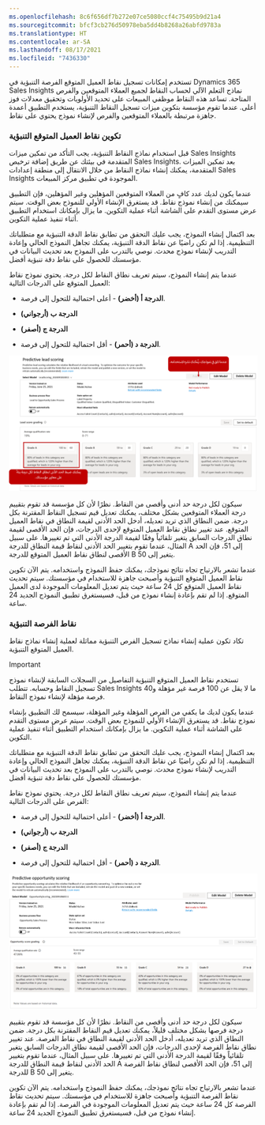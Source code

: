 ```yaml
---
ms.openlocfilehash: 8c6f656df7b272e07ce5080ccf4c75495b9d21a4
ms.sourcegitcommit: bfcf3cb276d50978eba5dd4b8268a26abfd9783a
ms.translationtype: HT
ms.contentlocale: ar-SA
ms.lasthandoff: 08/17/2021
ms.locfileid: "7436330"
---
```

تستخدم إمكانات تسجيل نقاط العميل المتوقع الفرصة التنبؤية في Dynamics 365 Sales Insights نماذج التعلم الآلي لحساب النقاط لجميع العملاء المتوقعين والفرص المتاحة. تساعد هذه النقاط موظفي المبيعات على تحديد الأولويات وتحقيق معدلات فوز أعلى. عندما تقوم مؤسسة بتكوين ميزات تسجيل النقاط التنبؤية، يستخدم التطبيق أعمدة جاهزة مرتبطة بالعملاء المتوقعين والفرص لإنشاء نموذج يحتوي على نقاط.

### <a name="configure-predictive-lead-scoring"></a>تكوين نقاط العميل المتوقع التنبؤية 

قبل استخدام نماذج النقاط التنبؤية، يجب التأكد من تمكين ميزات Sales Insights المتقدمة في بيئتك عن طريق إضافة ترخيص Sales Insights. بعد تمكين الميزات المتقدمة، يمكنك إنشاء نماذج النقاط من خلال الانتقال إلى منطقة إعدادات Sales Insights الموجودة في تطبيق مركز المبيعات.  

عندما يكون لديك عدد كافٍ من العملاء المتوقعين المؤهلين وغير المؤهلين، فإن التطبيق سيمكنك من إنشاء نموذج نقاط. قد يستغرق الإنشاء الأولي للنموذج بعض الوقت. سيتم عرض مستوى التقدم على الشاشة أثناء عملية التكوين. ما يزال بإمكانك استخدام التطبيق أثناء تنفيذ عملية التكوين.

بعد اكتمال إنشاء النموذج، يجب عليك التحقق من تطابق نقاط الدقة التنبؤية مع متطلباتك التنظيمية. إذا لم تكن راضيًا عن نقاط الدقة التنبؤية، يمكنك تجاهل النموذج الحالي وإعادة التدريب لإنشاء نموذج محدث. نوصي بالتدرب على النموذج بعد تحديث البيانات في مؤسستك للحصول على نقاط دقة تنبؤية أفضل.

عندما يتم إنشاء النموذج، سيتم تعريف نطاق النقاط لكل درجة. يحتوي نموذج نقاط العميل المتوقع على الدرجات التالية:

-   **الدرجة أ (أخضر)** - أعلى احتمالية للتحول إلى فرصة.

-   **الدرجة ب (أرجواني)**

-   **الدرجة ج (أصفر)**

-   **الدرجة د (أحمر)** - أقل احتمالية للتحول إلى فرصة.

![نقاط العميل المتوقع التنبؤية مع سهم يشير إلى زر "النشر". عندما تثق في نموذجك، يُمكنك نشره من أجل استخدامه. ضمن تقدير نقاط العميل المتوقع، يمكنك ضبط الحد الأدنى لنطاق الدرجات لكل درجة بناءً على معايير مؤسستك.](../media/csi-6-01.png)

سيكون لكل درجة حد أدنى وأقصى من النقاط. نظرًا لأن كل مؤسسة قد تقوم بتقييم درجة العملاء المتوقعين بشكل مختلف، يمكنك تعديل قيم تسجيل النقاط المقترنة بكل درجة.
ضمن النطاق الذي تريد تعديله، أدخل الحد الأدنى لقيمة النطاق في نقاط العميل المتوقع. عند تغيير نطاق نقاط العميل المتوقع لإحدى الدرجات، فإن الحد الأقصى لقيمة نطاق الدرجات السابق يتغير تلقائياً وفقًا لقيمة الدرجة الأدنى التي تم تغييرها. على سبيل المثال، عندما تقوم بتغيير الحد الأدنى لنقاط قيمة النطاق للدرجة A إلى 51، فإن الحد الأقصى لنطاق نقاط العميل المتوقع للدرجة B يتغير إلى 50.

عندما تشعر بالارتياح تجاه نتائج نموذجك، يمكنك حفظ النموذج واستخدامه. يتم الآن تكوين نقاط العميل المتوقع التنبؤية وأصبحت جاهزة للاستخدام في مؤسستك. سيتم تحديث نقاط العميل المتوقع كل 24 ساعة حيث يتم تعديل المعلومات الموجودة لدى العميل المتوقع. إذا لم تقم بإعادة إنشاء نموذج من قبل، فسيستغرق تطبيق النموذج الجديد 24 ساعة.

### <a name="predictive-opportunity-scoring"></a>نقاط الفرصة التنبؤية

تكاد تكون عملية إنشاء نماذج تسجيل الفرص التنبؤية مماثلة لعملية إنشاء نماذج نقاط العميل المتوقع التنبؤية.

> [!IMPORTANT]
> تستخدم نقاط العميل المتوقع التنبؤية التفاصيل من السجلات السابقة لإنشاء نموذج تسجيل النقاط وحسابه. تتطلب Sales Insights ما لا يقل عن 100 فرصة غير مؤهلة و40 فرصة مؤهلة لإنشاء نموذج النقاط.

عندما يكون لديك ما يكفي من الفرص المؤهلة وغير المؤهلة، سيسمح لك التطبيق بإنشاء نموذج نقاط. قد يستغرق الإنشاء الأولي للنموذج بعض الوقت. سيتم عرض مستوى التقدم على الشاشة أثناء عملية التكوين. ما يزال بإمكانك استخدام التطبيق أثناء تنفيذ عملية التكوين.

بعد اكتمال إنشاء النموذج، يجب عليك التحقق من تطابق نقاط الدقة التنبؤية مع متطلباتك التنظيمية. إذا لم تكن راضيًا عن نقاط الدقة التنبؤية، يمكنك تجاهل النموذج الحالي وإعادة التدريب لإنشاء نموذج محدث. نوصي بالتدرب على النموذج بعد تحديث البيانات في مؤسستك للحصول على نقاط دقة تنبؤية أفضل.

عندما يتم إنشاء النموذج، سيتم تعريف نطاق النقاط لكل درجة. يحتوي نموذج نقاط الفرص على الدرجات التالية:

-   **الدرجة أ (أخضر)** - أعلى احتمالية للتحول إلى فرصة.

-   **الدرجة ب (أرجواني)**

-   **الدرجة ج (أصفر)**

-   **الدرجة د (أحمر)** - أقل احتمالية للتحول إلى فرصة.

![نقاط الفرصة التنبؤية. يمكنك ضبط الحد الأدنى لنطاق النقاط لكل درجة بناءً على معايير مؤسستك.](../media/csi-6-02.png)

سيكون لكل درجة حد أدنى وأقصى من النقاط. نظرًا لأن كل مؤسسة قد تقوم بتقييم درجة فرصها بشكل مختلف قليلاً، يمكنك تعديل قيم النقاط المقترنة بكل درجة.
ضمن النطاق الذي تريد تعديله، أدخل الحد الأدنى لقيمة النطاق في نقاط الفرصة. عند تغيير نطاق نقاط الفرصة لإحدى الدرجات، فإن الحد الأقصى لقيمة نطاق الدرجات السابق يتغير تلقائياً وفقًا لقيمة الدرجة الأدنى التي تم تغييرها. على سبيل المثال، عندما تقوم بتغيير الحد الأدنى لنقاط قيمة النطاق للدرجة A إلى 51، فإن الحد الأقصى لنطاق نقاط الفرصة للدرجة B يتغير إلى 50.

عندما تشعر بالارتياح تجاه نتائج نموذجك، يمكنك حفظ النموذج واستخدامه. يتم الآن تكوين نقاط الفرصة التنبؤية وأصبحت جاهزة للاستخدام في مؤسستك. سيتم تحديث نقاط الفرصة كل 24 ساعة حيث يتم تعديل المعلومات الموجودة في الفرصة. إذا لم تقم بإعادة إنشاء نموذج من قبل، فسيستغرق تطبيق النموذج الجديد 24 ساعة.
